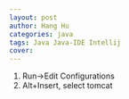 ```yaml
---
layout: post
author: Hang Hu
categories: java
tags: Java Java-IDE Intellij 
cover: 
---
```


1. Run->Edit Configurations
2. Alt+Insert, select tomcat
